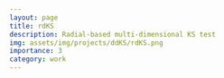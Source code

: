 ```yaml
---
layout: page
title: rdKS
description: Radial-based multi-dimensional KS test
img: assets/img/projects/ddKS/rdKS.png
importance: 3
category: work
---
```


